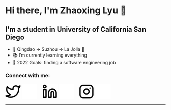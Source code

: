 # Hi there, I'm Zhaoxing Lyu 🙈

## I'm a student in University of California San Diego 

- 📍 Qingdao -> Suzhou -> La Jolla 🌴
- 📚 I’m currently learning everything 
- 📌 2022 Goals: finding a software engineering job

### Connect with me:

[![website](./img/twitter-light.svg)](https://twitter.com/ZhaoxingLyu#gh-light-mode-only)
[![website](./img/twitter-dark.svg)](https://twitter.com/ZhaoxingLyu#gh-dark-mode-only)
&nbsp;&nbsp;
[![website](./img/linkedin-light.svg)](https://linkedin.com/in/zhaoxing-lyu#gh-light-mode-only)
[![website](./img/linkedin-dark.svg)](https://linkedin.com/in/zhaoxing-lyu#gh-dark-mode-only)
&nbsp;&nbsp;
[![website](./img/instagram-light.svg)](https://instagram.com/codeSTACKr#gh-light-mode-only)
[![website](./img/instagram-dark.svg)](https://instagram.com/codeSTACKr#gh-dark-mode-only)


---
